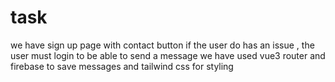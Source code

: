 # task
we have sign up page with contact button if the user do has an issue , the user must login to be able to send a message 
we have used vue3 router and firebase to save messages and tailwind css for styling 
